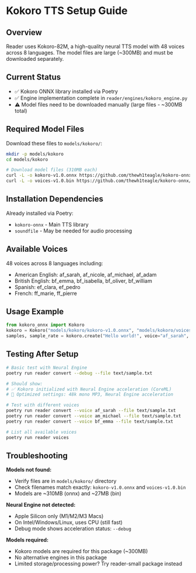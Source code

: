 # Kokoro TTS Setup Guide

## Overview
Reader uses Kokoro-82M, a high-quality neural TTS model with 48 voices across 8 languages. The model files are large (~300MB) and must be downloaded separately.

## Current Status
- ✅ Kokoro ONNX library installed via Poetry
- ✅ Engine implementation complete in `reader/engines/kokoro_engine.py`
- ⚠️ Model files need to be downloaded manually (large files - ~300MB total)

## Required Model Files
Download these files to `models/kokoro/`:

```bash
mkdir -p models/kokoro
cd models/kokoro

# Download model files (310MB each)
curl -L -o kokoro-v1.0.onnx https://github.com/thewh1teagle/kokoro-onnx/releases/download/model-files-v1.0/kokoro-v1.0.onnx
curl -L -o voices-v1.0.bin https://github.com/thewh1teagle/kokoro-onnx/releases/download/model-files-v1.0/voices-v1.0.bin
```

## Installation Dependencies
Already installed via Poetry:
- `kokoro-onnx` - Main TTS library
- `soundfile` - May be needed for audio processing

## Available Voices
48 voices across 8 languages including:
- American English: af_sarah, af_nicole, af_michael, af_adam
- British English: bf_emma, bf_isabella, bf_oliver, bf_william
- Spanish: ef_clara, ef_pedro
- French: ff_marie, ff_pierre

## Usage Example
```python
from kokoro_onnx import Kokoro
kokoro = Kokoro("models/kokoro/kokoro-v1.0.onnx", "models/kokoro/voices-v1.0.bin")
samples, sample_rate = kokoro.create("Hello world!", voice="af_sarah", speed=1.0, lang="en-us")
```

## Testing After Setup

```bash
# Basic test with Neural Engine
poetry run reader convert --debug --file text/sample.txt

# Should show:
# ✅ Kokoro initialized with Neural Engine acceleration (CoreML)
# 🚀 Optimized settings: 48k mono MP3, Neural Engine acceleration

# Test with different voices
poetry run reader convert --voice af_sarah --file text/sample.txt
poetry run reader convert --voice am_michael --file text/sample.txt
poetry run reader convert --voice bf_emma --file text/sample.txt

# List all available voices
poetry run reader voices
```

## Troubleshooting

**Models not found:**
- Verify files are in `models/kokoro/` directory
- Check filenames match exactly: `kokoro-v1.0.onnx` and `voices-v1.0.bin`
- Models are ~310MB (onnx) and ~27MB (bin)

**Neural Engine not detected:**
- Apple Silicon only (M1/M2/M3 Macs)
- On Intel/Windows/Linux, uses CPU (still fast)
- Debug mode shows acceleration status: `--debug`

**Models required:**
- Kokoro models are required for this package (~300MB)
- No alternative engines in this package
- Limited storage/processing power? Try reader-small package instead